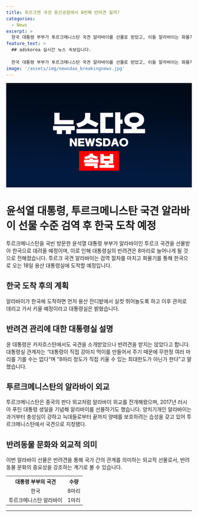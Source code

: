 ```yaml
---
title: 투르크멘 국견 용산공원에서 8번째 반려견 될까?
categories:
  - News
excerpt: >
  한국 대통령 부부가 투르크메니스탄 국견 알라바이를 선물로 받았고, 이들 알라바이는 화물기를 타고 한국으로 올 예정이다. 대통령실은 알라바이를 용산 대통령실에 데려와 키울 계획이라 밝혀, 대통령이 직접 강아지 먹이를 만들어주기 때문에 8마리 정도가 최대한도라고 말했다. 투르크메니스탄은 알라바이 외교를 전개하는데 중요한 역할을 하며, 이들은 과거부터 충성심이 강하고 늑대들로부터 양떼를 보호하는 습성을 가지고 있다.
feature_text: >
  ## adskorea 실시간 뉴스 속보입니다.

  한국 대통령 부부가 투르크메니스탄 국견 알라바이를 선물로 받았고, 이들 알라바이는 화물기를 타고 한국으로 올 예정이다. 대통령실은 알라바이를 용산 대통령실에 데려와 키울 계획이라 밝혀, 대통령이 직접 강아지 먹이를 만들어주기 때문에 8마리 정도가 최대한도라고 말했다. 투르크메니스탄은 알라바이 외교를 전개하는데 중요한 역할을 하며, 이들은 과거부터 충성심이 강하고 늑대들로부터 양떼를 보호하는 습성을 가지고 있다.
image: '/assets/img/newsdao_breakingnews.jpg'
---
```


<p><img src="/assets/img/newsdao_breakingnews.jpg" alt="adskorea 속보" /></p>

<h1>윤석열 대통령, 투르크메니스탄 국견 알라바이 선물 수준 검역 후 한국 도착 예정</h1>

<p data-ke-size="size16">투르크메니스탄을 국빈 방문한 윤석열 대통령 부부가 알라바이인 투르크 국견을 선물받아 한국으로 데려올 예정이며, 이로 인해 대통령실의 반려견은 8마리로 늘어나게 될 것으로 전해졌습니다. 투르크 국견 알라바이는 검역 절차를 마치고 화물기를 통해 한국으로 오는 18일 용산 대통령실에 도착할 예정입니다.</p>

<h2 data-ke-size="size26">한국 도착 후의 계획</h2>

<p data-ke-size="size16">알라바이가 한국에 도착하면 먼저 용산 잔디밭에서 실컷 뛰어놀도록 하고 이후 관저로 데리고 가서 키울 예정이라고 대통령실은 밝혔습니다.</p>

<h2 data-ke-size="size26">반려견 관리에 대한 대통령실 설명</h2>

<p data-ke-size="size16">윤 대통령은 카자흐스탄에서도 국견을 소개받았으나 반려견을 받지는 않았다고 합니다. 대통령실 관계자는 “대통령이 직접 강아지 먹이를 만들어서 주기 때문에 무한정 여러 마리를 기를 수는 없다”며 “8마리 정도가 직접 키울 수 있는 최대한도가 아닌가 한다”고 말했습니다.</p>

<h2 data-ke-size="size26">투르크메니스탄의 알라바이 외교</h2>

<p data-ke-size="size16">투르크메니스탄은 중국의 판다 외교처럼 알라바이 외교를 전개해왔으며, 2017년 러시아 푸틴 대통령 생일을 기념해 알리바이를 선물하기도 했습니다. 양치기개인 알라바이는 과거부터 충성심이 강하고 늑대들로부터 끝까지 양떼를 보호하려는 습성을 갖고 있어 투르크메니스탄에서 국견으로 지정됐다.</p>

<h2 data-ke-size="size26">반려동물 문화와 외교적 의미</h2>

<p data-ke-size="size16">이번 알라바이 선물은 반려견을 통해 국가 간의 관계를 의미하는 외교적 선물로서, 반려동물 문화의 중요성을 강조하는 계기로 볼 수 있습니다.</p>

<table>
    <tr>
        <th>대통령 부부의 국견</th>
        <th>수량</th>
    </tr>
    <tr>
        <td style="text-align: center;">한국</td>
        <td style="text-align: center;">8마리</td>
    </tr>
    <tr>
        <td style="text-align: center;">투르크메니스탄 알라바이</td>
        <td style="text-align: center;">1마리</td>
    </tr>
</table>

<hr>

<p data-ke-size="size16">&nbsp;</p>

